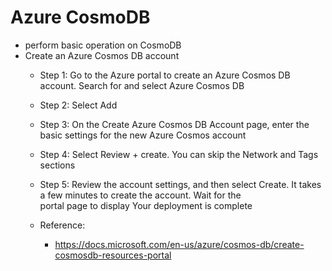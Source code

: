 # Azure CosmoDB

* perform basic operation on CosmoDB
* Create an Azure Cosmos DB account
  * Step 1: Go to the Azure portal to create an Azure Cosmos DB account. Search for and select Azure Cosmos DB
  * Step 2: Select Add
  * Step 3: On the Create Azure Cosmos DB Account page, enter the basic settings for the new Azure Cosmos account
  * Step 4: Select Review + create. You can skip the Network and Tags sections
  * Step 5: Review the account settings, and then select Create. It takes a few minutes to create the account. Wait for the    
    portal page to display Your deployment is complete
  
  * Reference:
    * https://docs.microsoft.com/en-us/azure/cosmos-db/create-cosmosdb-resources-portal

  
 
